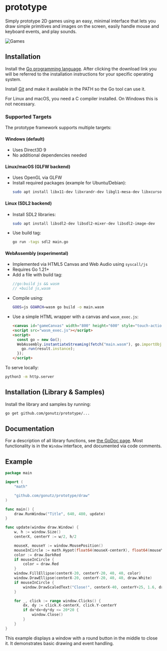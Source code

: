 # prototype

Simply prototype 2D games using an easy, minimal interface that lets you draw simple primitives and images on the screen, easily handle mouse and keyboard events, and play sounds.

![Games](https://github.com/gonutz/prototype/blob/master/samples/screenshots/games.png)

## Installation

Install the [Go programming language](https://golang.org/dl/). After clicking the download link you will be referred to the installation instructions for your specific operating system.

Install [Git](https://git-scm.com/downloads) and make it available in the PATH so the Go tool can use it.

For Linux and macOS, you need a C compiler installed. On Windows this is not necessary.

### Supported Targets

The prototype framework supports multiple targets:

#### Windows (default)

- Uses Direct3D 9
- No additional dependencies needed

#### Linux/macOS (GLFW backend)

- Uses OpenGL via GLFW
- Install required packages (example for Ubuntu/Debian):
  ```sh
  sudo apt install libx11-dev libxrandr-dev libgl1-mesa-dev libxcursor-dev libxinerama-dev libxi-dev
  ```

#### Linux (SDL2 backend)

- Install SDL2 libraries:
  ```sh
  sudo apt install libsdl2-dev libsdl2-mixer-dev libsdl2-image-dev
  ```
- Use build tag:
  ```sh
  go run -tags sdl2 main.go
  ```

#### WebAssembly (experimental)

- Implemented via HTML5 Canvas and Web Audio using `syscall/js`
- Requires Go 1.21+
- Add a file with build tag:
  ```go
  //go:build js && wasm
  // +build js,wasm
  ```
- Compile using:
  ```sh
  GOOS=js GOARCH=wasm go build -o main.wasm
  ```
- Use a simple HTML wrapper with a canvas and `wasm_exec.js`:
  ```html
  <canvas id="gameCanvas" width="800" height="600" style="touch-action:none;"></canvas>
  <script src="wasm_exec.js"></script>
  <script>
    const go = new Go();
    WebAssembly.instantiateStreaming(fetch("main.wasm"), go.importObject).then((result) => {
      go.run(result.instance);
    });
  </script>
  ```

To serve locally:

```sh
python3 -m http.server
```

## Installation (Library & Samples)

Install the library and samples by running:

```sh
go get github.com/gonutz/prototype/...
```

## Documentation

For a description of all library functions, see [the GoDoc page](http://godoc.org/github.com/gonutz/prototype/draw). Most functionality is in the `Window` interface, and documented via code comments.

## Example

```go
package main

import (
	"math"

	"github.com/gonutz/prototype/draw"
)

func main() {
	draw.RunWindow("Title", 640, 480, update)
}

func update(window draw.Window) {
	w, h := window.Size()
	centerX, centerY := w/2, h/2

	mouseX, mouseY := window.MousePosition()
	mouseInCircle := math.Hypot(float64(mouseX-centerX), float64(mouseY-centerY)) < 20
	color := draw.DarkRed
	if mouseInCircle {
		color = draw.Red
	}
	window.FillEllipse(centerX-20, centerY-20, 40, 40, color)
	window.DrawEllipse(centerX-20, centerY-20, 40, 40, draw.White)
	if mouseInCircle {
		window.DrawScaledText("Close!", centerX-40, centerY+25, 1.6, draw.Green)
	}

	for _, click := range window.Clicks() {
		dx, dy := click.X-centerX, click.Y-centerY
		if dx*dx+dy*dy <= 20*20 {
			window.Close()
		}
	}
}
```

This example displays a window with a round button in the middle to close it. It demonstrates basic drawing and event handling.

